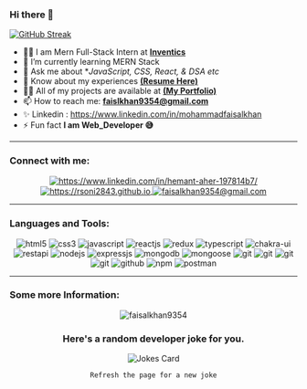 ### Hi there 👋
[![GitHub Streak](https://streak-stats.demolab.com/?user=MohammadFaisal9354&theme=dark)](https://git.io/streak-stats)
- 👨‍🎓 I am Mern Full-Stack Intern at **[Inventics](https://inventics.tech/)** 
- 🌱 I’m currently learning MERN Stack
- 💬 Ask me about **JavaScript, CSS, React, & DSA etc*
- 📄 Know about my experiences **[(Resume Here)](https://drive.google.com/file/d/1716vRnJiLkq1VgZRcxKWEpew6Qta2Blr/view?usp=share_link)**
-  👨‍💻 All of my projects are available at **[(My Portfolio)](https://mohammadfaisalportfolio.000webhostapp.com/)**
- 📫 How to reach me: **faislkhan9354@gmail.com**
- ✨ Linkedin :  https://www.linkedin.com/in/mohammadfaisalkhan
- ⚡ Fun fact **I am Web_Developer 😅**
<div>

<hr>

<h3 align="left">Connect with me:</h3>
<p align="center">
    <a href="https://www.linkedin.com/in/nipendra-soni-31b85017a/">
        <img align="center" src="https://img.shields.io/badge/LinkedIn-0077B5?style=for-the-badge&logo=linkedin&logoColor=white" alt="https://www.linkedin.com/in/hemant-aher-197814b7/" />
    </a>
    <a href="http://rsoni2843.github.io/">
        <img align="center" src="https://img.shields.io/badge/Portfolio-18A303?style=for-the-badge&logo=ionic&logoColor=white" alt="https://rsoni2843.github.io" />
    </a>
    <a title="faisalkhan9354@gmail.com" href="mailto:faisalkhan9354@gmail.com">
        <img align="center" src="https://img.shields.io/badge/Gmail-D14836?style=for-the-badge&logo=gmail&logoColor=white" alt="faisalkhan9354@gmail.com" />
    </a>
</p>

<hr>

<h3 align="left">Languages and Tools:</h3>
 <div align="center" style="display:flex,flex-wrap:wrap, gap:10px">
  <img src="https://img.shields.io/badge/html5-%23E34F26.svg?style=for-the-badge&logo=html5&logoColor=white"  alt="html5" />
  <img src = "https://img.shields.io/badge/css3-%231572B6.svg?style=for-the-badge&logo=css3&logoColor=white"  alt="css3" />
  <img src ="https://img.shields.io/badge/javascript-%23323330.svg?style=for-the-badge&logo=javascript&logoColor=%23F7DF1E"  alt="javascript" />
  <img src="https://img.shields.io/badge/React-20232A?style=for-the-badge&logo=react&logoColor=61DAFB"   alt="reactjs" />
  <img src="https://img.shields.io/badge/Redux-593D88?style=for-the-badge&logo=redux&logoColor=white"   alt="redux" />
     <img src="https://img.shields.io/badge/TypeScript-007ACC?style=for-the-badge&logo=typescript&logoColor=white"   alt="typescript" />
    <img src = "https://img.shields.io/badge/chakra ui-%234ED1C5.svg?style=for-the-badge&logo=chakraui&logoColor=white"  alt="chakra-ui"/>
  <img src="https://img.shields.io/badge/rest api-%23000000.svg?style=for-the-badge&logo=flask&logoColor=white"  alt="restapi"/>
  
  <img src="https://img.shields.io/badge/Node.js-339933?style=for-the-badge&logo=nodedotjs&logoColor=white"  alt="nodejs" />
  <img src="https://img.shields.io/badge/Express.js-000000?style=for-the-badge&logo=express&logoColor=white"  alt="expressjs"/>
  <img src="https://img.shields.io/badge/MongoDB-4EA94B?style=for-the-badge&logo=mongodb&logoColor=white"  alt="mongodb"/>
  <img src="https://img.shields.io/badge/mongoose-%2300f.svg?style=for-the-badge&logo=fastify&logoColor=white"  alt="mongoose"/>
  
  <img src="https://img.shields.io/badge/heroku-%23430098.svg?style=for-the-badge&logo=heroku&logoColor=white"  alt="git"/>
   <img src="https://img.shields.io/badge/netlify-%23000000.svg?style=for-the-badge&logo=netlify&logoColor=#00C7B7"  alt="git"/>
   <img src="https://img.shields.io/badge/vercel-%23000000.svg?style=for-the-badge&logo=vercel&logoColor=whit"  alt="git"/>
   <img src="https://img.shields.io/badge/Git-f44d27?style=for-the-badge&logo=git&logoColor=white"   alt="git"/>
   <img src="https://img.shields.io/badge/GitHub-100000?style=for-the-badge&logo=github&logoColor=white"   alt="github"/>
   <img src = "https://img.shields.io/badge/NPM-%23000000.svg?style=for-the-badge&logo=npm&logoColor=white"  alt="npm"/>
   <img src ="https://img.shields.io/badge/Postman-FF6C37?style=for-the-badge&logo=postman&logoColor=white"  alt="postman"/>

</div>
<hr>
<h3 align="left">Some more Information:</h3>
    
<!-- ![GitHub Activity Graph](https://activity-graph.herokuapp.com/graph?username=rsoni2843)   -->
<!-- <a href="https://github.com/rsoni2843/github-readme-activity-graph"><img alt="rsoni2843 Graph" src="https://activity-graph.herokuapp.com/graph?username=rsoni2843&bg_color=0D1117&color=5BCDEC&line=5BCDEC&point=FFFFFF&hide_border=true&langs_count=6" /></a> -->

<!-- <p align="center" widht="100%"><img align="center"  src="https://github-readme-stats.vercel.app/api/top-langs/?username=rsoni2843&layout=compact&langs_count=8&theme=react" alt="rsoni2843" /></p> -->
<!-- <div> span</div> -->

<!-- &nbsp; -->
<!-- <p align="center" &nbsp ><img align="center" src="https://github-readme-stats.vercel.app/api?username=rsoni2843&show_icons=true&locale=en&theme=tokyonight" alt="rsoni2843" /></p> -->

<p align="center"><img align="center" src="https://github-readme-streak-stats.herokuapp.com/?user=MohammadFaisal9354&theme=tokyonight" alt="faisalkhan9354" /></p>
    
<div align="center">
  <h3 align="center">Here's a random developer joke for you.</h3>
  <img align="center" src="https://readme-jokes.vercel.app/api?theme=react" alt="Jokes Card" />
</div>
<p align="center">
  <code>Refresh the page for a new joke</code>
</p>










<!--
**MohammadFaisal9354/MohammadFaisal9354** is a ✨ _special_ ✨ repository because its `README.md` (this file) appears on your GitHub profile.

Here are some ideas to get you started:

- 🔭 I’m currently working on ...
- 🌱 I’m currently learning ...
- 👯 I’m looking to collaborate on ...
- 🤔 I’m looking for help with ...
- 💬 Ask me about ...
- 📫 How to reach me: ...
- 😄 Pronouns: ...
- ⚡ Fun fact: ...
- 📁 Portfolio:  https://mohammadfaisalportfolio.000webhostapp.com/
[![GitHub Streak](https://streak-stats.demolab.com/?user=MohammadFaisal9354)](https://git.io/streak-stats)
-->
